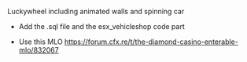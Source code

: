 Luckywheel including animated walls and spinning car

- Add the .sql file and the esx_vehicleshop code part

- Use this MLO https://forum.cfx.re/t/the-diamond-casino-enterable-mlo/832067
